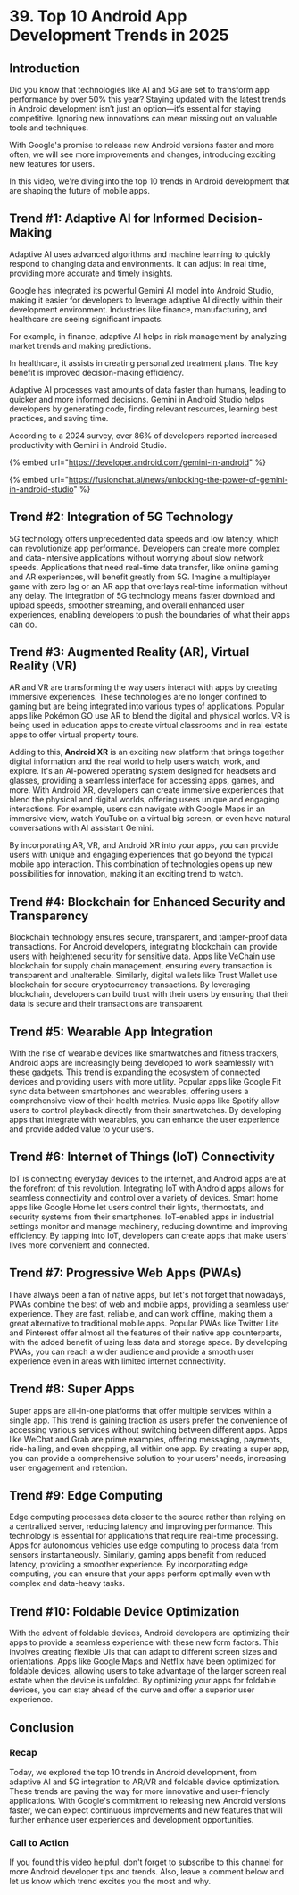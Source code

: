 # 39. Top 10 Android App Development Trends in 2025

## **Introduction**

Did you know that technologies like AI and 5G are set to transform app performance by over 50% this year? Staying updated with the latest trends in Android development isn’t just an option—it’s essential for staying competitive. Ignoring new innovations can mean missing out on valuable tools and techniques.

With Google's promise to release new Android versions faster and more often, we will see more improvements and changes, introducing exciting new features for users.

In this video, we're diving into the top 10 trends in Android development that are shaping the future of mobile apps.&#x20;

## **Trend #1: Adaptive AI for Informed Decision-Making**

Adaptive AI uses advanced algorithms and machine learning to quickly respond to changing data and environments. It can adjust in real time, providing more accurate and timely insights.

Google has integrated its powerful Gemini AI model into Android Studio, making it easier for developers to leverage adaptive AI directly within their development environment. Industries like finance, manufacturing, and healthcare are seeing significant impacts.

For example, in finance, adaptive AI helps in risk management by analyzing market trends and making predictions.

In healthcare, it assists in creating personalized treatment plans. The key benefit is improved decision-making efficiency.

Adaptive AI processes vast amounts of data faster than humans, leading to quicker and more informed decisions. Gemini in Android Studio helps developers by generating code, finding relevant resources, learning best practices, and saving time.

According to a 2024 survey, over 86% of developers reported increased productivity with Gemini in Android Studio.

{% embed url="https://developer.android.com/gemini-in-android" %}

{% embed url="https://fusionchat.ai/news/unlocking-the-power-of-gemini-in-android-studio" %}

## **Trend #2: Integration of 5G Technology**

5G technology offers unprecedented data speeds and low latency, which can revolutionize app performance. Developers can create more complex and data-intensive applications without worrying about slow network speeds. Applications that need real-time data transfer, like online gaming and AR experiences, will benefit greatly from 5G. Imagine a multiplayer game with zero lag or an AR app that overlays real-time information without any delay. The integration of 5G technology means faster download and upload speeds, smoother streaming, and overall enhanced user experiences, enabling developers to push the boundaries of what their apps can do.

## **Trend #3: Augmented Reality (AR), Virtual Reality (VR)**

AR and VR are transforming the way users interact with apps by creating immersive experiences. These technologies are no longer confined to gaming but are being integrated into various types of applications. Popular apps like Pokémon GO use AR to blend the digital and physical worlds. VR is being used in education apps to create virtual classrooms and in real estate apps to offer virtual property tours.

Adding to this, **Android XR** is an exciting new platform that brings together digital information and the real world to help users watch, work, and explore. It's an AI-powered operating system designed for headsets and glasses, providing a seamless interface for accessing apps, games, and more. With Android XR, developers can create immersive experiences that blend the physical and digital worlds, offering users unique and engaging interactions. For example, users can navigate with Google Maps in an immersive view, watch YouTube on a virtual big screen, or even have natural conversations with AI assistant Gemini.

By incorporating AR, VR, and Android XR into your apps, you can provide users with unique and engaging experiences that go beyond the typical mobile app interaction. This combination of technologies opens up new possibilities for innovation, making it an exciting trend to watch.

## **Trend #4: Blockchain for Enhanced Security and Transparency**

Blockchain technology ensures secure, transparent, and tamper-proof data transactions. For Android developers, integrating blockchain can provide users with heightened security for sensitive data. Apps like VeChain use blockchain for supply chain management, ensuring every transaction is transparent and unalterable. Similarly, digital wallets like Trust Wallet use blockchain for secure cryptocurrency transactions. By leveraging blockchain, developers can build trust with their users by ensuring that their data is secure and their transactions are transparent.

## **Trend #5: Wearable App Integration**

With the rise of wearable devices like smartwatches and fitness trackers, Android apps are increasingly being developed to work seamlessly with these gadgets. This trend is expanding the ecosystem of connected devices and providing users with more utility. Popular apps like Google Fit sync data between smartphones and wearables, offering users a comprehensive view of their health metrics. Music apps like Spotify allow users to control playback directly from their smartwatches. By developing apps that integrate with wearables, you can enhance the user experience and provide added value to your users.

## **Trend #6: Internet of Things (IoT) Connectivity**

IoT is connecting everyday devices to the internet, and Android apps are at the forefront of this revolution. Integrating IoT with Android apps allows for seamless connectivity and control over a variety of devices. Smart home apps like Google Home let users control their lights, thermostats, and security systems from their smartphones. IoT-enabled apps in industrial settings monitor and manage machinery, reducing downtime and improving efficiency. By tapping into IoT, developers can create apps that make users' lives more convenient and connected.

## **Trend #7: Progressive Web Apps (PWAs)**

I have always been a fan of native apps, but let's not forget that nowadays, PWAs combine the best of web and mobile apps, providing a seamless user experience. They are fast, reliable, and can work offline, making them a great alternative to traditional mobile apps. Popular PWAs like Twitter Lite and Pinterest offer almost all the features of their native app counterparts, with the added benefit of using less data and storage space. By developing PWAs, you can reach a wider audience and provide a smooth user experience even in areas with limited internet connectivity.

## **Trend #8: Super Apps**

Super apps are all-in-one platforms that offer multiple services within a single app. This trend is gaining traction as users prefer the convenience of accessing various services without switching between different apps. Apps like WeChat and Grab are prime examples, offering messaging, payments, ride-hailing, and even shopping, all within one app. By creating a super app, you can provide a comprehensive solution to your users' needs, increasing user engagement and retention.

## **Trend #9: Edge Computing**

Edge computing processes data closer to the source rather than relying on a centralized server, reducing latency and improving performance. This technology is essential for applications that require real-time processing. Apps for autonomous vehicles use edge computing to process data from sensors instantaneously. Similarly, gaming apps benefit from reduced latency, providing a smoother experience. By incorporating edge computing, you can ensure that your apps perform optimally even with complex and data-heavy tasks.

## **Trend #10: Foldable Device Optimization**

With the advent of foldable devices, Android developers are optimizing their apps to provide a seamless experience with these new form factors. This involves creating flexible UIs that can adapt to different screen sizes and orientations. Apps like Google Maps and Netflix have been optimized for foldable devices, allowing users to take advantage of the larger screen real estate when the device is unfolded. By optimizing your apps for foldable devices, you can stay ahead of the curve and offer a superior user experience.

## **Conclusion**

### Recap

Today, we explored the top 10 trends in Android development, from adaptive AI and 5G integration to AR/VR and foldable device optimization. These trends are paving the way for more innovative and user-friendly applications. With Google's commitment to releasing new Android versions faster, we can expect continuous improvements and new features that will further enhance user experiences and development opportunities.

### Call to Action

If you found this video helpful, don't forget to subscribe to this channel for more Android developer tips and trends. Also, leave a comment below and let us know which trend excites you the most and why.
